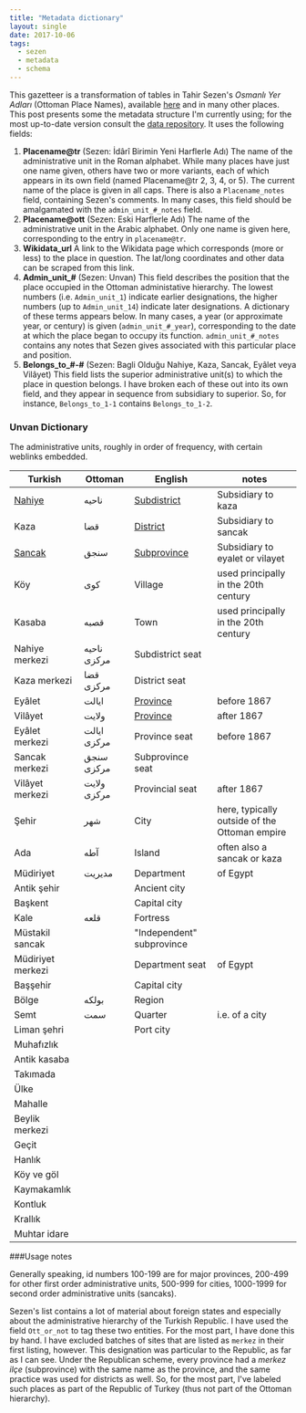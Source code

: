 ```yaml
---
title: "Metadata dictionary"
layout: single
date: 2017-10-06
tags:
  - sezen
  - metadata
  - schema
---
```

This gazetteer is a transformation of tables in Tahir Sezen's *Osmanlı Yer Adları* (Ottoman Place Names), available [here](http://www.os-ar.com/osmanli_yer_isimleri.pdf) and in many other places. This post presents some the metadata structure I'm currently using; for the most up-to-date version consult the [data repository](https://github.com/whanley/Ottoman-Gazetteer/blob/master/data/metadata_dictionary.md). It uses the following fields:

1. **Placename@tr** (Sezen: İdârî Birimin Yeni Harflerle Adı) The name of the administrative unit in the Roman alphabet. While many places have just one name given, others have two or more variants, each of which appears in its own field (named Placename@tr 2, 3, 4, or 5). The current name of the place is given in all caps. There is also a `Placename_notes` field, containing Sezen's comments. In many cases, this field should be amalgamated with the `admin_unit_#_notes` field.
2. **Placename@ott** (Sezen: Eski Harflerle Adı) The name of the administrative unit in the Arabic alphabet. Only one name is given here, corresponding to the entry in `placename@tr`.
3. **Wikidata_url** A link to the Wikidata page which corresponds (more or less) to the place in question. The lat/long coordinates and other data can be scraped from this link.
4. **Admin_unit_#** (Sezen: Unvan) This field describes the position that the place occupied in the Ottoman administative hierarchy. The lowest numbers (i.e. `Admin_unit_1`) indicate earlier designations, the higher numbers (up to `Admin_unit_14`) indicate later designations. A dictionary of these terms appears below. In many cases, a year (or approximate year, or century) is given (`admin_unit_#_year`), corresponding to the date at which the place began to occupy its function. `admin_unit_#_notes` contains any notes that Sezen gives associated with this particular place and position.
5. **Belongs_to_#-#** (Sezen: Bagli Olduğu Nahiye, Kaza, Sancak, Eyâlet veya Vilâyet) This field lists the superior administrative unit(s) to which the place in question belongs. I have broken each of these out into its own field, and they appear in sequence from subsidiary to superior. So, for instance, `Belongs_to_1-1` contains `Belongs_to_1-2`.

### Unvan Dictionary
The administrative units, roughly in order of frequency, with certain weblinks embedded.

Turkish|Ottoman|English|notes
---|---|---|---
[Nahiye](https://tr.wikipedia.org/wiki/Bucak_%28idari_birim%29)|ناحيه|[Subdistrict](https://en.wikipedia.org/wiki/Nahiye_%28Ottoman%29)|Subsidiary to kaza
Kaza|قضا|[District](https://en.wikipedia.org/wiki/Kaza)|Subsidiary to sancak
[Sancak](https://tr.wikipedia.org/wiki/Sancak_%28y%C3%B6netim_b%C3%B6l%C3%BCm%C3%BC%29)|سنجق|[Subprovince](https://en.wikipedia.org/wiki/Sanjak)|Subsidiary to eyalet or vilayet
Köy|كوى|Village|used principally in the 20th century
Kasaba|قصبه|Town|used principally in the 20th century
Nahiye merkezi|ناحيه مركزى|Subdistrict seat|
Kaza merkezi|قضا مركزى|District seat|
Eyâlet|ايالت|[Province](https://en.wikipedia.org/wiki/Eyalet)|before 1867
Vilâyet|ولايت|[Province](https://en.wikipedia.org/wiki/Vilayet)|after 1867
Eyâlet merkezi|ايالت مركزى|Province seat|before 1867
Sancak merkezi|سنجق مركزى|Subprovince seat|
Vilâyet merkezi|ولايت مركزى|Provincial seat|after 1867
Şehir|شهر|City|here, typically outside of the Ottoman empire
Ada|آطه|Island|often also a sancak or kaza
Müdiriyet|مديريت|Department|of Egypt
Antik şehir||Ancient city|
Başkent||Capital city|
Kale|قلعه|Fortress|
Müstakil sancak||"Independent" subprovince|
Müdiriyet merkezi||Department seat|of Egypt
Başşehir||Capital city|
Bölge|بولكه|Region|
Semt|سمت|Quarter|i.e. of a city
Liman şehri||Port city|
Muhafızlık|||
Antik kasaba|||
Takımada|||
Ülke|||
Mahalle|||
Beylik merkezi|||
Geçit|||
Hanlık|||
Köy ve göl|||
Kaymakamlık|||
Kontluk|||
Krallık|||
Muhtar idare|||

###Usage notes

Generally speaking, id numbers 100-199 are for major provinces, 200-499 for other first order administrative units, 500-999 for cities, 1000-1999 for second order administrative units (sancaks).

Sezen's list contains a lot of material about foreign states and especially about the administrative hierarchy of the Turkish Republic. I have used the field `Ott_or_not` to tag these two entities. For the most part, I have done this by hand. I have excluded batches of sites that are listed as `merkez` in their first listing, however. This designation was particular to the Republic, as far as I can see. Under the Republican scheme, every province had a _merkez ilçe_ (subprovince) with the same name as the province, and the same practice was used for districts as well. So, for the most part, I've labeled such places as part of the Republic of Turkey (thus not part of the Ottoman hierarchy).
